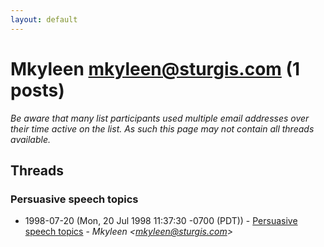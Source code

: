```yaml
---
layout: default
---
```


# Mkyleen <mkyleen@sturgis.com> (1 posts)

_Be aware that many list participants used multiple email addresses over their time active on the list. As such this page may not contain all threads available._

## Threads

### Persuasive speech topics
+ 1998-07-20 (Mon, 20 Jul 1998 11:37:30 -0700 (PDT)) - [Persuasive speech topics](/archive/1998/07/aa9d6a0729ec397616b1b5bed22360fae7b1686a481843cc5d53fbb8ce70a942) - _Mkyleen \<mkyleen@sturgis.com\>_

